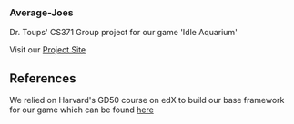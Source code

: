 ### Average-Joes
Dr. Toups' CS371 Group project for our game 'Idle Aquarium'

Visit our [Project Site](https://knickknaack.github.io/Average-Joes/)


## References
We relied on Harvard's GD50 course on edX to build our base framework for our game which can be found [here](https://learning.edx.org/course/course-v1:HarvardX+CS50G+Games/home)
